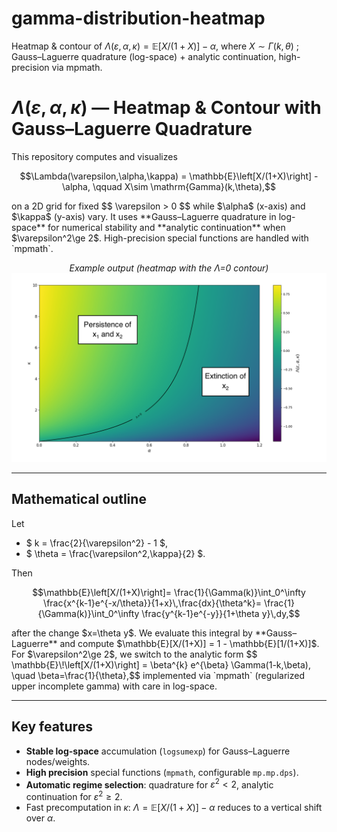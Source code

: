 # gamma-distribution-heatmap
Heatmap &amp; contour of $\Lambda(\varepsilon, \alpha, \kappa)=\mathbb E \left [X/(1+X) \right] - \alpha$, where $X\sim\Gamma(k, \theta)$ ; Gauss–Laguerre quadrature (log-space) + analytic continuation, high-precision via mpmath.

# $\Lambda(\varepsilon, \alpha, \kappa)$ — Heatmap & Contour with Gauss–Laguerre Quadrature

This repository computes and visualizes
<p align="center">
$$\Lambda(\varepsilon,\alpha,\kappa) = \mathbb{E}\left[X/(1+X)\right] - \alpha,
\qquad X\sim \mathrm{Gamma}(k,\theta),$$
</p>
on a 2D grid for fixed $$ \varepsilon > 0 $$ while $\alpha$ (x-axis) and $\kappa$ (y-axis) vary.  
It uses **Gauss–Laguerre quadrature in log-space** for numerical stability and **analytic continuation** when $\varepsilon^2\ge 2$. High-precision special functions are handled with `mpmath`.

<p align="center">
  <em>Example output (heatmap with the Λ=0 contour)</em><br/>
  <img src="example_lambda_heatmap.png" width="520"/>
</p>

---

## Mathematical outline

Let
- $ k = \frac{2}{\varepsilon^2} - 1 $,  
- $ \theta = \frac{\varepsilon^2\,\kappa}{2} $.

Then
<p align="center">
$$\mathbb{E}\left[X/(1+X)\right]= \frac{1}{\Gamma(k)}\int_0^\infty \frac{x^{k-1}e^{-x/\theta}}{1+x}\,\frac{dx}{\theta^k}= \frac{1}{\Gamma(k)}\int_0^\infty \frac{y^{k-1}e^{-y}}{1+\theta y}\,dy,$$
</p>
after the change $x=\theta y$. We evaluate this integral by **Gauss–Laguerre** and compute
$\mathbb{E}[X/(1+X)] = 1 - \mathbb{E}[1/(1+X)]$. For $\varepsilon^2\ge 2$, we switch to the analytic form $$ \mathbb{E}\!\left[X/(1+X)\right] = \beta^{k} e^{\beta} \Gamma(1-k,\beta), \quad \beta=\frac{1}{\theta},$$
implemented via `mpmath` (regularized upper incomplete gamma) with care in log-space.

---

## Key features
- **Stable log-space** accumulation (`logsumexp`) for Gauss–Laguerre nodes/weights.
- **High precision** special functions (`mpmath`, configurable `mp.mp.dps`).
- **Automatic regime selection**: quadrature for $\varepsilon^2<2$, analytic continuation for $\varepsilon^2\ge 2$.
- Fast precomputation in $\kappa$: $\Lambda = \mathbb{E}[X/(1+X)] - \alpha$ reduces to a vertical shift over $\alpha$.

